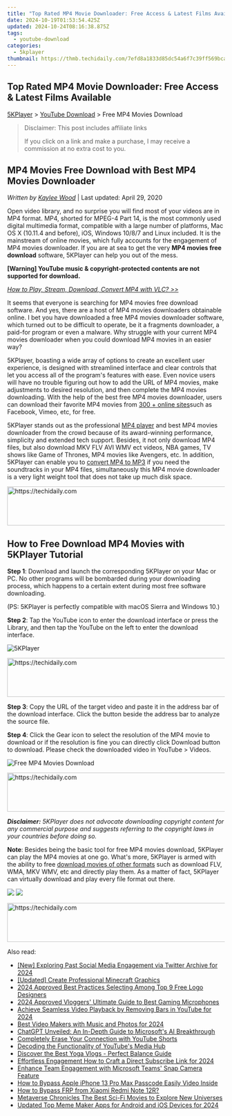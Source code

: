 ```yaml
---
title: "Top Rated MP4 Movie Downloader: Free Access & Latest Films Available"
date: 2024-10-19T01:53:54.425Z
updated: 2024-10-24T08:16:38.875Z
tags:
  - youtube-download
categories:
  - 5kplayer
thumbnail: https://thmb.techidaily.com/7efd8a1833d85dc54a6f7c39ff569bca0287b5b56652514c20a9284502aff373.jpg
---
```


## Top Rated MP4 Movie Downloader: Free Access & Latest Films Available

[5KPlayer](https://tools.techidaily.com/5kplayer/products/) \> [YouTube Download](https://tools.techidaily.com/5kplayer/youtube-download/) \> Free MP4 Movies Download 

>  Disclaimer: This post includes affiliate links
>
>  If you click on a link and make a purchase, I may receive a commission at no extra cost to you.
>

## MP4 Movies Free Download with Best MP4 Movies Downloader

 _Written by [Kaylee Wood](https://www.quora.com/profile/Amanda-Hu-21)_ | Last updated: April 29, 2020 

Open video library, and no surprise you will find most of your videos are in MP4 format. MP4, shorted for MPEG-4 Part 14, is the most commonly used digital multimedia format, compatible with a large number of platforms, Mac OS X (10.11.4 and before), iOS, Windows 10/8/7 and Linux included. It is the mainstream of online movies, which fully accounts for the engagement of MP4 movies downloader. If you are at sea to get the very **MP4 movies free download** software, 5KPlayer can help you out of the mess.

**\[Warning\] YouTube music & copyright-protected contents are not supported for download.**

_[How to Play, Stream, Download, Convert MP4 with VLC? >>](https://tools.techidaily.com/5kplayer/products/)_

It seems that everyone is searching for MP4 movies free download software. And yes, there are a host of MP4 movies downloaders obtainable online. I bet you have downloaded a free MP4 movies downloader software, which turned out to be difficult to operate, be it a fragments downloader, a paid-for program or even a malware. Why struggle with your current MP4 movies downloader when you could download MP4 movies in an easier way?

5KPlayer, boasting a wide array of options to create an excellent user experience, is designed with streamlined interface and clear controls that let you access all of the program's features with ease. Even novice users will have no trouble figuring out how to add the URL of MP4 movies, make adjustments to desired resolution, and then complete the MP4 movies downloading. With the help of the best free MP4 movies downloader, users can download their favorite MP4 movies from [300 + online sites](https://tools.techidaily.com/5kplayer/youtube-download/)such as Facebook, Vimeo, etc, for free.

5KPlayer stands out as the professional [MP4 player](https://tools.techidaily.com/5kplayer/video-music-player/) and best MP4 movies downloader from the crowd because of its award-winning performance, simplicity and extended tech support. Besides, it not only download MP4 files, but also download MKV FLV AVI WMV ect videos, NBA games, TV shows like Game of Thrones, MP4 movies like Avengers, etc. In addition, 5KPlayer can enable you to [convert MP4 to MP3](https://tools.techidaily.com/5kplayer/youtube-download/) if you need the soundtracks in your MP4 files, simultaneously this MP4 movie downloader is a very light weight tool that does not take up much disk space.

<!-- affiliate ads begin -->
<a href="https://ephamedtechinc.pxf.io/c/5597632/2123512/26400" target="_top" id="2123512">
  <img src="//a.impactradius-go.com/display-ad/26400-2123512" border="0" alt="https://techidaily.com" width="728" height="90"/>
</a>
<img height="0" width="0" src="https://ephamedtechinc.pxf.io/i/5597632/2123512/26400" style="position:absolute;visibility:hidden;" border="0" />
<!-- affiliate ads end -->

## How to Free Download MP4 Movies with 5KPlayer Tutorial

**Step 1**: Download and launch the corresponding 5KPlayer on your Mac or PC. No other programs will be bombarded during your downloading process, which happens to a certain extent during most free software downloading.

(PS: 5KPlayer is perfectly compatible with macOS Sierra and Windows 10.)

**Step 2**: Tap the YouTube icon to enter the download interface or press the Library, and then tap the YouTube on the left to enter the download interface.

![5KPlayer](https://www.5kplayer.com/youtube-download/img/youtube-0119-01.jpg) 

<!-- affiliate ads begin -->
<a href="https://ephamedtechinc.pxf.io/c/5597632/2123509/26400" target="_top" id="2123509">
  <img src="//a.impactradius-go.com/display-ad/26400-2123509" border="0" alt="https://techidaily.com" width="728" height="90"/>
</a>
<img height="0" width="0" src="https://ephamedtechinc.pxf.io/i/5597632/2123509/26400" style="position:absolute;visibility:hidden;" border="0" />
<!-- affiliate ads end -->

**Step 3**: Copy the URL of the target video and paste it in the address bar of the download interface. Click the button beside the address bar to analyze the source file.

**Step 4**: Click the Gear icon to select the resolution of the MP4 movie to download or if the resolution is fine you can directly click Download button to download. Please check the downloaded video in YouTube > Videos.

![Free MP4 Movies Download](https://www.5kplayer.com/youtube-download/img/5k-download-metacafe-video-yxt-050701.jpg) 

<!-- affiliate ads begin -->
<a href="https://appsumo.8odi.net/c/5597632/2082539/7443" target="_top" id="2082539">
  <img src="//a.impactradius-go.com/display-ad/7443-2082539" border="0" alt="https://techidaily.com" width="728" height="90"/>
</a>
<img height="0" width="0" src="https://appsumo.8odi.net/i/5597632/2082539/7443" style="position:absolute;visibility:hidden;" border="0" />
<!-- affiliate ads end -->

_**Disclaimer:** 5KPlayer does not advocate downloading copyright content for any commercial purpose and suggests referring to the copyright laws in your countries before doing so._

**Note**: Besides being the basic tool for free MP4 movies download, 5KPlayer can play the MP4 movies at one go. What's more, 5KPlayer is armed with the ability to free [download movies of other formats](https://tools.techidaily.com/5kplayer/youtube-download/) such as download FLV, WMA, MKV WMV, etc and directly play them. As a matter of fact, 5KPlayer can virtually download and play every file format out there.

[![](https://www.5kplayer.com/youtube-download/../button/freedownwhitewin.png)](https://tools.techidaily.com/5kplayer/products/) [![](https://www.5kplayer.com/youtube-download/../button/freedownbackmac.png)](https://tools.techidaily.com/5kplayer/products/)

<!-- affiliate ads begin -->
<a href="https://appsumo.8odi.net/c/5597632/2118311/7443" target="_top" id="2118311">
  <img src="//a.impactradius-go.com/display-ad/7443-2118311" border="0" alt="https://techidaily.com" width="728" height="90"/>
</a>
<img height="0" width="0" src="https://appsumo.8odi.net/i/5597632/2118311/7443" style="position:absolute;visibility:hidden;" border="0" />
<!-- affiliate ads end -->

<ins class="adsbygoogle"
     style="display:block"
     data-ad-format="autorelaxed"
     data-ad-client="ca-pub-7571918770474297"
     data-ad-slot="1223367746"></ins>

<ins class="adsbygoogle"
     style="display:block"
     data-ad-client="ca-pub-7571918770474297"
     data-ad-slot="8358498916"
     data-ad-format="auto"
     data-full-width-responsive="true"></ins>

<span class="atpl-alsoreadstyle">Also read:</span>
<div><ul>
<li><a href="https://twitter-videos.techidaily.com/new-exploring-past-social-media-engagement-via-twitter-archive-for-2024/"><u>[New] Exploring Past Social Media Engagement via Twitter Archive for 2024</u></a></li>
<li><a href="https://youtube-docs.techidaily.com/ed-create-professional-minecraft-graphics/"><u>[Updated] Create Professional Minecraft Graphics</u></a></li>
<li><a href="https://youtube-video-recordings.techidaily.com/2024-approved-best-practices-selecting-among-top-9-free-logo-designers/"><u>2024 Approved Best Practices Selecting Among Top 9 Free Logo Designers</u></a></li>
<li><a href="https://facebook-video-share.techidaily.com/2024-approved-vloggers-ultimate-guide-to-best-gaming-microphones/"><u>2024 Approved Vloggers' Ultimate Guide to Best Gaming Microphones</u></a></li>
<li><a href="https://youtube-video-recordings.techidaily.com/achieve-seamless-video-playback-by-removing-bars-in-youtube-for-2024/"><u>Achieve Seamless Video Playback by Removing Bars in YouTube for 2024</u></a></li>
<li><a href="https://youtube-video-recordings.techidaily.com/best-video-makers-with-music-and-photos-for-2024/"><u>Best Video Makers with Music and Photos for 2024</u></a></li>
<li><a href="https://tech-renaissance.techidaily.com/chatgpt-unveiled-an-in-depth-guide-to-microsofts-ai-breakthrough/"><u>ChatGPT Unveiled: An In-Depth Guide to Microsoft's AI Breakthrough</u></a></li>
<li><a href="https://youtube-video-recordings.techidaily.com/completely-erase-your-connection-with-youtube-shorts/"><u>Completely Erase Your Connection with YouTube Shorts</u></a></li>
<li><a href="https://youtube-video-recordings.techidaily.com/decoding-the-functionality-of-youtubes-media-hub/"><u>Decoding the Functionality of YouTube's Media Hub</u></a></li>
<li><a href="https://youtube-video-recordings.techidaily.com/discover-the-best-yoga-vlogs-perfect-balance-guide/"><u>Discover the Best Yoga Vlogs - Perfect Balance Guide</u></a></li>
<li><a href="https://youtube-video-recordings.techidaily.com/effortless-engagement-how-to-craft-a-direct-subscribe-link-for-2024/"><u>Effortless Engagement How to Craft a Direct Subscribe Link for 2024</u></a></li>
<li><a href="https://tiktok-videos.techidaily.com/enhance-team-engagement-with-microsoft-teams-snap-camera-feature/"><u>Enhance Team Engagement with Microsoft Teams' Snap Camera Feature</u></a></li>
<li><a href="https://ios-unlock.techidaily.com/how-to-bypass-apple-iphone-13-pro-max-passcode-easily-video-inside-by-drfone-ios/"><u>How to Bypass Apple iPhone 13 Pro Max Passcode Easily Video Inside</u></a></li>
<li><a href="https://bypass-frp.techidaily.com/how-to-bypass-frp-from-xiaomi-redmi-note-12r-by-drfone-android/"><u>How to Bypass FRP from Xiaomi Redmi Note 12R?</u></a></li>
<li><a href="https://extra-resources.techidaily.com/metaverse-chronicles-the-best-sci-fi-movies-to-explore-new-universes/"><u>Metaverse Chronicles The Best Sci-Fi Movies to Explore New Universes</u></a></li>
<li><a href="https://smart-video-creator.techidaily.com/updated-top-meme-maker-apps-for-android-and-ios-devices-for-2024/"><u>Updated Top Meme Maker Apps for Android and iOS Devices for 2024</u></a></li>
</ul></div>

